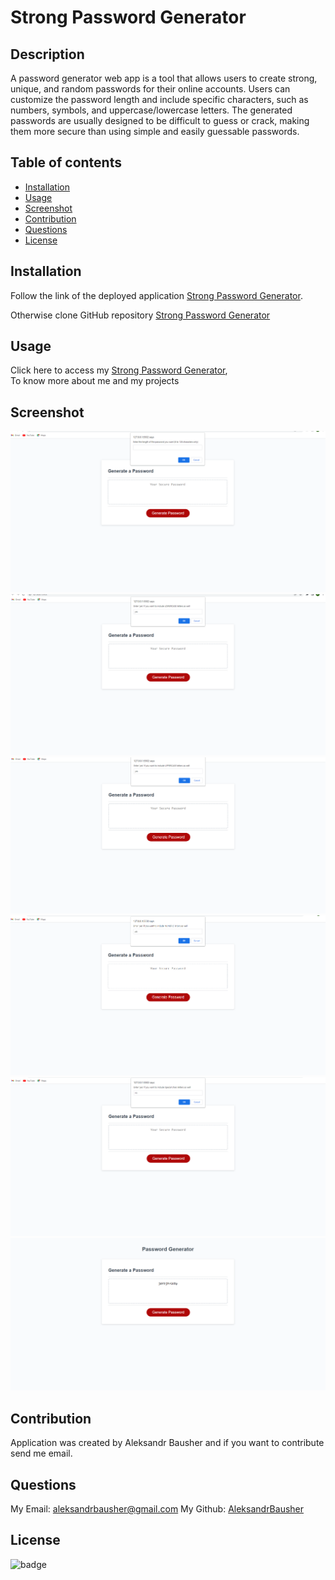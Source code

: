 # Strong Password Generator

## Description

A password generator web app is a tool that allows users to create strong, unique, and random passwords for their online accounts. Users can customize the password length and include specific characters, such as numbers, symbols, and uppercase/lowercase letters. The generated passwords are usually designed to be difficult to guess or crack, making them more secure than using simple and easily guessable passwords.

## Table of contents

- [Installation](#installation)
- [Usage](#usage)
- [Screenshot](#screenshot)
- [Contribution](#contribution)
- [Questions](#questions)
- [License](#license)

## Installation

Follow the link of the deployed application [Strong Password Generator](https://aleksandrbausher.github.io/strong-password-generator).

Otherwise clone GitHub repository [Strong Password Generator](https://github.com/AleksandrBausher/strong-password-generator)

## Usage
Click here to access my [Strong Password Generator](https://aleksandrbausher.github.io/strong-password-generator/),<br />
To know more about me and my projects

## Screenshot
![First Prompt](./images/screenshot1.png "First Prompt")
![Second Prompt](./images/screenshot2.png "Second Prompt")
![Third Prompt](./images/screenshot3.png "Third Prompt")
![Fourth Prompt](./images/screenshot4.png "Fourth Prompt")
![Fifth Prompt](./images/screenshot5.png "Fifth Prompt")
![Generated Password](./images/screenshot6.png "Generated Password")


## Contribution

Application was created by Aleksandr Bausher and if you want to contribute send me email.

## Questions

My Email:
[aleksandrbausher@gmail.com](mailto:aleksandrbausher@gmail.com)
My Github:
[AleksandrBausher](https://github.com/aleksandrbausher)

## License

![badge](https://img.shields.io/badge/license-MIT-blue)
